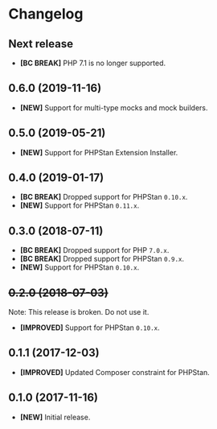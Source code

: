 # Changelog

## Next release

- **[BC BREAK]** PHP 7.1 is no longer supported.

## 0.6.0 (2019-11-16)

- **[NEW]** Support for multi-type mocks and mock builders.

## 0.5.0 (2019-05-21)

- **[NEW]** Support for PHPStan Extension Installer.

## 0.4.0 (2019-01-17)

- **[BC BREAK]** Dropped support for PHPStan `0.10.x`.
- **[NEW]** Support for PHPStan `0.11.x`.

## 0.3.0 (2018-07-11)

- **[BC BREAK]** Dropped support for PHP `7.0.x`.
- **[BC BREAK]** Dropped support for PHPStan `0.9.x`.
- **[NEW]** Support for PHPStan `0.10.x`.

## <del>0.2.0 (2018-07-03)</del>

Note: This release is broken. Do not use it.

- **[IMPROVED]** Support for PHPStan `0.10.x`.

## 0.1.1 (2017-12-03)

- **[IMPROVED]** Updated Composer constraint for PHPStan.

## 0.1.0 (2017-11-16)

- **[NEW]** Initial release.

